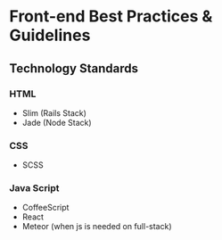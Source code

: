 # Front-end Best Practices & Guidelines

## Technology Standards

### HTML
* Slim (Rails Stack)
* Jade (Node Stack)

### CSS
* SCSS

### Java Script
* CoffeeScript
* React
* Meteor (when js is needed on full-stack)
